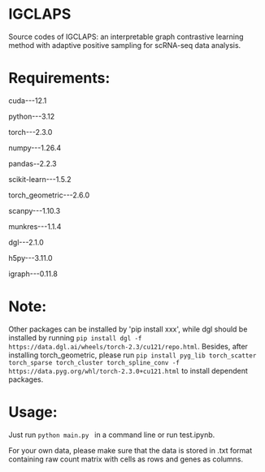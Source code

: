 # IGCLAPS
Source codes of IGCLAPS: an interpretable graph contrastive learning method with adaptive positive sampling for scRNA-seq data analysis.
# Requirements:
cuda---12.1

python---3.12

torch---2.3.0

numpy---1.26.4

pandas--2.2.3

scikit-learn---1.5.2

torch_geometric---2.6.0

scanpy---1.10.3

munkres---1.1.4

dgl---2.1.0

h5py---3.11.0

igraph---0.11.8
# Note:
Other packages can be installed by 'pip install xxx', while dgl should be installed by running 
`pip install dgl -f https://data.dgl.ai/wheels/torch-2.3/cu121/repo.html`. Besides, after installing torch_geometric, please run `pip install pyg_lib torch_scatter torch_sparse torch_cluster torch_spline_conv -f https://data.pyg.org/whl/torch-2.3.0+cu121.html` to install dependent packages.  
# Usage:
Just run 
`python main.py
`
in a command line or run test.ipynb.

For your own data, please make sure that the data is stored in .txt format containing raw count matrix with cells as rows and genes as columns. 
